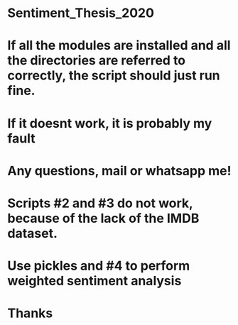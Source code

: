 # Sentiment_Thesis_2020

# If all the modules are installed and all the directories are referred to correctly, the script should just run fine. 
# If it doesnt work, it is probably my fault
# Any questions, mail or whatsapp me! 

# Scripts #2 and #3 do not work, because of the lack of the IMDB dataset.
# Use pickles and #4 to perform weighted sentiment analysis 

# Thanks
